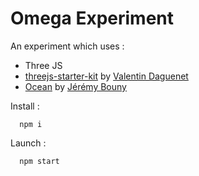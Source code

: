 Omega Experiment
===================

An experiment which uses :
- Three JS
- [threejs-starter-kit](https://github.com/vdaguenet/threejs-starter-kit) by [Valentin Daguenet](http://vdaguenet.fr/)
- [Ocean](https://github.com/jbouny/ocean) by [Jérémy Bouny](http://jeremybouny.fr/)

Install :
```node
  npm i
```

Launch :
```node
  npm start
```
